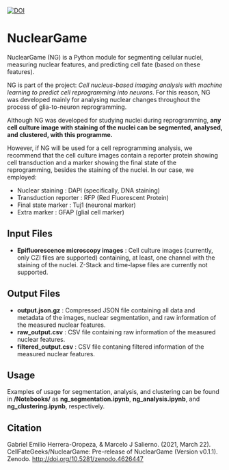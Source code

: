 [![DOI](https://zenodo.org/badge/348290747.svg)](https://zenodo.org/badge/latestdoi/348290747)

# NuclearGame
NuclearGame (NG) is a Python module for segmenting cellular nuclei, measuring nuclear features, and predicting cell fate (based on these features).

NG is part of the project: *Cell nucleus-based imaging analysis with machine learning to predict cell reprogramming into neurons*. For this reason, NG was developed mainly for analysing nuclear changes throughout the process of glia-to-neuron reprogramming. 

Although NG was developed for studying nuclei during reprogramming, **any cell culture image with staining of the nuclei can be segmented, analysed, and clustered, with this programme.**

However, if NG will be used for a cell reprogramming analysis, we recommend that the cell culture images contain a reporter protein showing cell transduction and a  marker showing the final state of the reprogramming, besides the staining of the nuclei. In our case, we employed:
- Nuclear staining : DAPI (specifically, DNA staining)
- Transduction reporter : RFP (Red Fluorescent Protein)
- Final state marker : Tuj1 (neuronal marker)
- Extra marker : GFAP (glial cell marker)

## Input Files
- **Epifluorescence microscopy images** : Cell culture images (currently, only CZI files are supported) containing, at least, one channel with the staining of the nuclei. Z-Stack and time-lapse files are currently not supported.

## Output Files
- **output.json.gz** : Compressed JSON file containing all data and metadata of the images, nuclear segmentation, and raw information of the measured nuclear features.
- **raw_output.csv** : CSV file containing raw information of the measured nuclear features.
- **filtered_output.csv** : CSV file contaning filtered information of the measured nuclear features.

## Usage
Examples of usage for segmentation, analysis, and clustering can be found in **/Notebooks/** as **ng_segmentation.ipynb**, **ng_analysis.ipynb**, and **ng_clustering.ipynb**, respectively.

## Citation
Gabriel Emilio Herrera-Oropeza, & Marcelo J Salierno. (2021, March 22). CellFateGeeks/NuclearGame: Pre-release of NuclearGame (Version v0.1.1). Zenodo. http://doi.org/10.5281/zenodo.4626447
